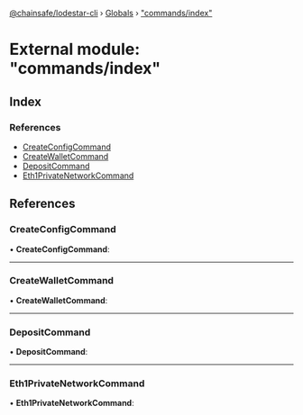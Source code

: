 [@chainsafe/lodestar-cli](../README.md) › [Globals](../globals.md) › ["commands/index"](_commands_index_.md)

# External module: "commands/index"

## Index

### References

* [CreateConfigCommand](_commands_index_.md#createconfigcommand)
* [CreateWalletCommand](_commands_index_.md#createwalletcommand)
* [DepositCommand](_commands_index_.md#depositcommand)
* [Eth1PrivateNetworkCommand](_commands_index_.md#eth1privatenetworkcommand)

## References

###  CreateConfigCommand

• **CreateConfigCommand**:

___

###  CreateWalletCommand

• **CreateWalletCommand**:

___

###  DepositCommand

• **DepositCommand**:

___

###  Eth1PrivateNetworkCommand

• **Eth1PrivateNetworkCommand**:
